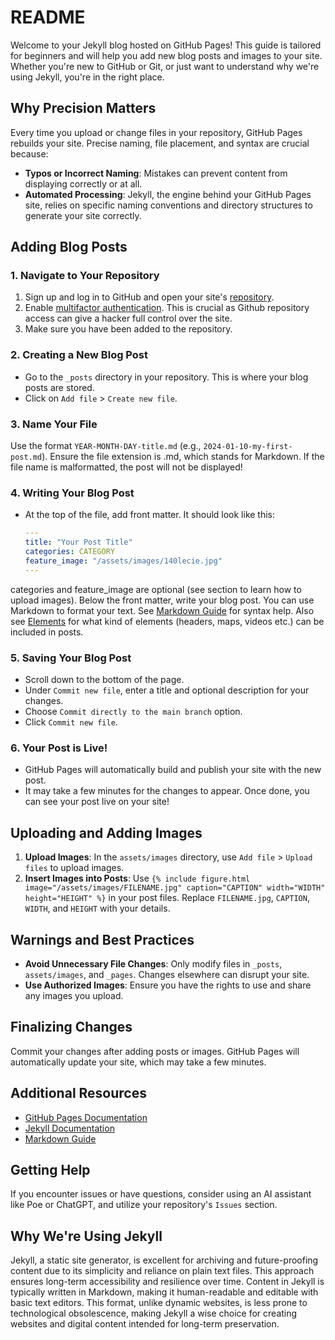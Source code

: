 # README

Welcome to your Jekyll blog hosted on GitHub Pages! This guide is tailored for beginners and will help you add new blog posts and images to your site. Whether you're new to GitHub or Git, or just want to understand why we're using Jekyll, you're in the right place.

## Why Precision Matters
Every time you upload or change files in your repository, GitHub Pages rebuilds your site. Precise naming, file placement, and syntax are crucial because:
- **Typos or Incorrect Naming**: Mistakes can prevent content from displaying correctly or at all.
- **Automated Processing**: Jekyll, the engine behind your GitHub Pages site, relies on specific naming conventions and directory structures to generate your site correctly.

## Adding Blog Posts

### 1. **Navigate to Your Repository**
1. Sign up and log in to GitHub and open your site's [repository](https://github.com/welecja/welecja.github.io).
2. Enable [multifactor authentication](https://docs.github.com/en/authentication/securing-your-account-with-two-factor-authentication-2fa/configuring-two-factor-authentication). This is crucial as Github repository access can give a hacker full control over the site. 
3. Make sure you have been added to the repository.

### 2. Creating a New Blog Post
- Go to the `_posts` directory in your repository. This is where your blog posts are stored.
- Click on `Add file` > `Create new file`.

### 3. **Name Your File**
Use the format `YEAR-MONTH-DAY-title.md` (e.g., `2024-01-10-my-first-post.md`). Ensure the file extension is .md, which stands for Markdown. If the file name is malformatted, the post will not be displayed!

### 4. Writing Your Blog Post
- At the top of the file, add front matter. It should look like this:

  ```yaml
  ---
  title: "Your Post Title"
  categories: CATEGORY
  feature_image: "/assets/images/140lecie.jpg"
  ---
  ```

categories and feature_image are optional (see section to learn how to upload images). Below the front matter, write your blog post. You can use Markdown to format your text. See [Markdown Guide](https://www.markdownguide.org/basic-syntax/) for syntax help. Also see [Elements](https://www.welecja.pl/elements/) for what kind of elements (headers, maps, videos etc.) can be included in posts.

### 5. Saving Your Blog Post
- Scroll down to the bottom of the page.
- Under `Commit new file`, enter a title and optional description for your changes.
- Choose `Commit directly to the main branch` option.
- Click `Commit new file`.

### 6. Your Post is Live!
- GitHub Pages will automatically build and publish your site with the new post.
- It may take a few minutes for the changes to appear. Once done, you can see your post live on your site!

## Uploading and Adding Images
1. **Upload Images**: In the `assets/images` directory, use `Add file` > `Upload files` to upload images.
2. **Insert Images into Posts**: Use `{% include figure.html image="/assets/images/FILENAME.jpg" caption="CAPTION" width="WIDTH" height="HEIGHT" %}` in your post files. Replace `FILENAME.jpg`, `CAPTION`, `WIDTH`, and `HEIGHT` with your details.

## Warnings and Best Practices
- **Avoid Unnecessary File Changes**: Only modify files in `_posts`, `assets/images`, and `_pages`. Changes elsewhere can disrupt your site.
- **Use Authorized Images**: Ensure you have the rights to use and share any images you upload.

## Finalizing Changes
Commit your changes after adding posts or images. GitHub Pages will automatically update your site, which may take a few minutes.

## Additional Resources
- [GitHub Pages Documentation](https://pages.github.com/)
- [Jekyll Documentation](https://jekyllrb.com/docs/)
- [Markdown Guide](https://www.markdownguide.org/basic-syntax/)

## Getting Help
If you encounter issues or have questions, consider using an AI assistant like Poe or ChatGPT, and utilize your repository's `Issues` section.

## Why We're Using Jekyll
Jekyll, a static site generator, is excellent for archiving and future-proofing content due to its simplicity and reliance on plain text files. This approach ensures long-term accessibility and resilience over time. Content in Jekyll is typically written in Markdown, making it human-readable and editable with basic text editors. This format, unlike dynamic websites, is less prone to technological obsolescence, making Jekyll a wise choice for creating websites and digital content intended for long-term preservation.
